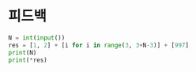 # 피드백

```python
N = int(input())
res = [1, 2] + [i for i in range(3, 3+N-3)] + [997]
print(N)
print(*res)
```
